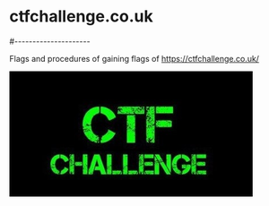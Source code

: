 # ctfchallenge.co.uk
#---------------------

Flags and procedures of gaining flags of https://ctfchallenge.co.uk/


![ctfchallenge](https://github.com/root-ji218at/ctfchallenge.co.uk/blob/master/pictures/readme_img.png)
